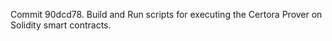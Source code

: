Commit 90dcd78.                    Build and Run scripts for executing the Certora Prover on Solidity smart contracts.
